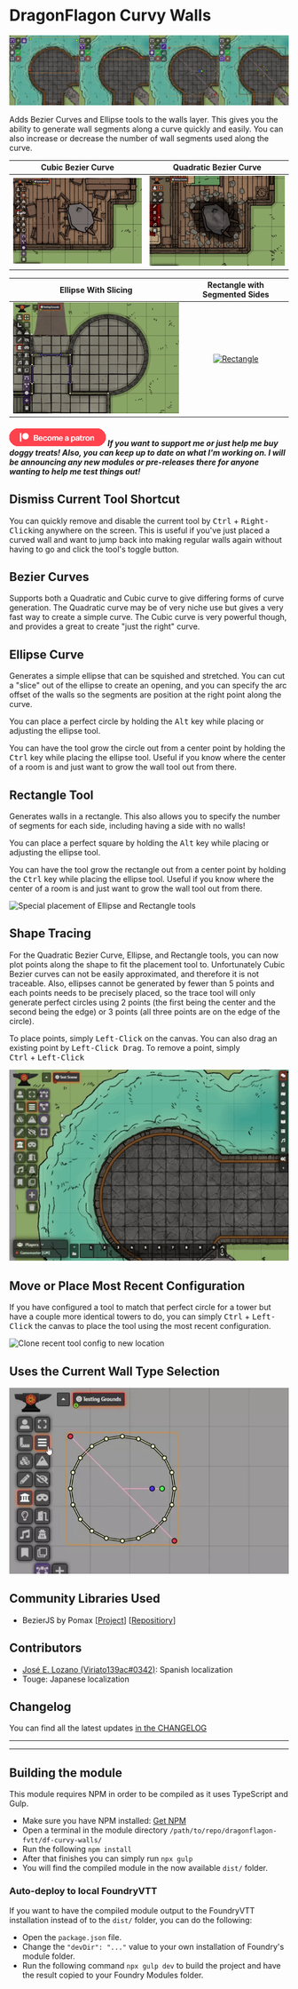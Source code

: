 # DragonFlagon Curvy Walls

![Curvy Walls Banner](../.assets/df-curvy-walls-banner.png)

Adds Bezier Curves and Ellipse tools to the walls layer. This gives you the ability to generate wall segments along a curve quickly and easily. You can also increase or decrease the number of wall segments used along the curve.

| Cubic Bezier Curve | Quadratic Bezier Curve |
| :-: | :-: |
| [![Cubic Curve](../.assets/df-curvy-walls-cubic.gif)](https://github.com/flamewave000/dragonflagon-fvtt/issues/18) | [![Quadratic Curve](../.assets/df-curvy-walls-quadratic.gif)](https://github.com/flamewave000/dragonflagon-fvtt/issues/19) |

| Ellipse With Slicing | Rectangle with Segmented Sides |
| :-: | :-: |
| [![Ellipse Curve](../.assets/df-curvy-walls-ellipse.gif)](https://github.com/flamewave000/dragonflagon-fvtt/issues/20) | [![Rectangle](../.assets/df-curvy-walls-rectangle.gif)](https://github.com/flamewave000/dragonflagon-fvtt/issues/20) |

##### [![become a patron](../.assets/patreon-image.png)](https://www.patreon.com/bePatron?u=46113583) If you want to support me or just help me buy doggy treats! Also, you can keep up to date on what I'm working on. I will be announcing any new modules or pre-releases there for anyone wanting to help me test things out!

## Dismiss Current Tool Shortcut

You can quickly remove and disable the current tool by <kbd>Ctrl</kbd>&nbsp;+&nbsp;<kbd>Right-Click</kbd>ing anywhere on the screen. This is useful if you've just placed a curved wall and want to jump back into making regular walls again without having to go and click the tool's toggle button.

## Bezier Curves

Supports both a Quadratic and Cubic curve to give differing forms of curve generation. The Quadratic curve may be of very niche use but gives a very fast way to create a simple curve. The Cubic curve is very powerful though, and provides a great to create "just the right" curve.

## Ellipse Curve

Generates a simple ellipse that can be squished and stretched. You can cut a "slice" out of the ellipse to create an opening, and you can specify the arc offset of the walls so the segments are position at the right point along the curve.

You can place a perfect circle by holding the <kbd>Alt</kbd> key while placing or adjusting the ellipse tool.

You can have the tool grow the circle out from a center point by holding the <kbd>Ctrl</kbd> key while placing the ellipse tool. Useful if you know where the center of a room is and just want to grow the wall tool out from there.

## Rectangle Tool

Generates walls in a rectangle. This also allows you to specify the number of segments for each side, including having a side with no walls!

You can place a perfect square by holding the <kbd>Alt</kbd> key while placing or adjusting the ellipse tool.

You can have the tool grow the rectangle out from a center point by holding the <kbd>Ctrl</kbd> key while placing the ellipse tool. Useful if you know where the center of a room is and just want to grow the wall tool out from there.

![Special placement of Ellipse and Rectangle tools](../.assets/df-curvy-walls-circ-rect-special-placement.gif)

## Shape Tracing

For the Quadratic Bezier Curve, Ellipse, and Rectangle tools, you can now plot points along the shape to fit the placement tool to. Unfortunately Cubic Bezier curves can not be easily approximated, and therefore it is not traceable. Also, ellipses cannot be generated by fewer than 5 points and each points needs to be precisely placed, so the trace tool will only generate perfect circles using 2 points (the first being the center and the second being the edge) or 3 points (all three points are on the edge of the circle).

To place points, simply <kbd>Left-Click</kbd> on the canvas. You can also drag an existing point by <kbd>Left-Click Drag</kbd>. To remove a point, simply <kbd>Ctrl</kbd>&nbsp;+&nbsp;<kbd>Left-Click</kbd>

![Shape Tracing for Tool Placement](../.assets/df-curvy-walls-tracing.gif)

## Move or Place Most Recent Configuration

If you have configured a tool to match that perfect circle for a tower but have a couple more identical towers to do, you can simply <kbd>Ctrl</kbd>&nbsp;+&nbsp;<kbd>Left-Click</kbd> the canvas to place the tool using the most recent configuration.

![Clone recent tool config to new location](../.assets/df-curvy-walls-clone-tool.gif)

## Uses the Current Wall Type Selection

![Wall Type Selection](../.assets/df-curvy-walls-types.webp)

## Community Libraries Used

- BezierJS by Pomax [[Project](https://pomax.github.io/bezierjs)] [[Repositiory](https://github.com/Pomax/bezierjs)]

## Contributors

- [José E. Lozano (Viriato139ac#0342)](https://github.com/lozalojo): Spanish localization
- Touge: Japanese localization

## Changelog

You can find all the latest updates [in the CHANGELOG](./CHANGELOG.md)

---
---

## Building the module
This module requires NPM in order to be compiled as it uses TypeScript and Gulp.
- Make sure you have NPM installed: [Get NPM](https://www.npmjs.com/get-npm)
- Open a terminal in the module directory `/path/to/repo/dragonflagon-fvtt/df-curvy-walls/`
- Run the following `npm install`
- After that finishes you can simply run `npx gulp`
- You will find the compiled module in the now available `dist/` folder.

### Auto-deploy to local FoundryVTT
If you want to have the compiled module output to the FoundryVTT installation instead of to the `dist/` folder, you can do the following:
- Open the `package.json` file.
- Change the `"devDir": "..."` value to your own installation of Foundry's module folder.
- Run the following command `npx gulp dev` to build the project and have the result copied to your Foundry Modules folder.
